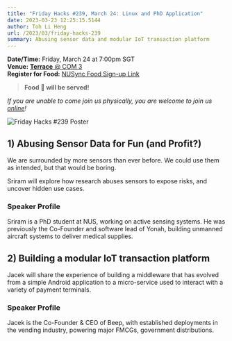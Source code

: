 ```yaml
---
title: "Friday Hacks #239, March 24: Linux and PhD Application"
date: 2023-03-23 12:25:15.5144
author: Toh Li Heng
url: /2023/03/friday-hacks-239
summary: Abusing sensor data and modular IoT transaction platform
---
```


**Date/Time:** Friday, March 24 at 7:00pm SGT<br />
**Venue:** [**Terrace** @ COM 3](https://goo.gl/maps/i5Q6yozZEp9VQdTb8)<br />
**Register for Food:** [NUSync Food Sign-up Link](https://hckr.cc/fh2223s2-w10)<br />

> **Food 🍕 will be served!**

_If you are unable to come join us physically, you are welcome to join us [online](https://hckr.cc/fhzoom)!_

<img src="/img/2023/fh/239.jpg" alt="Friday Hacks #239 Poster" /><br />

## 1) Abusing Sensor Data for Fun (and Profit?)

We are surrounded by more sensors than ever before. We could use them as intended, but that would be boring.

Sriram will explore how research abuses sensors to expose risks, and uncover hidden use cases.

### Speaker Profile

Sriram is a PhD student at NUS, working on active sensing systems. He was previously the Co-Founder and software lead of Yonah, building unmanned aircraft systems to deliver medical supplies.

## 2) Building a modular IoT transaction platform

Jacek will share the experience of building a middleware that has evolved from a simple Android application to a micro-service used to interact with a variety of payment terminals.

### Speaker Profile

Jacek is the Co-Founder & CEO of Beep, with established deployments in the vending industry, powering major FMCGs, government distributions.
